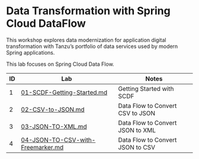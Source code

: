 # Data Transformation with Spring Cloud DataFlow


This workshop explores data modernization for application digital 
transformation with Tanzu’s portfolio of data services used by 
modern Spring applications.

This lab focuses on Spring Cloud Data Flow.

| ID | Lab                                                                    | Notes                            |
|----|------------------------------------------------------------------------|----------------------------------|
| 1  | [01-SCDF-Getting-Started.md](01-SCDF-Getting-Started.md)               | Getting Started with SCDF        |
| 2  | [02-CSV-to-JSON.md](02-CSV-to-JSON.md)                                 | Data Flow to Convert CSV to JSON |
| 3  | [03-JSON-TO-XML.md](03-JSON-TO-XML.md)                                 | Data Flow to Convert JSON to XML |
| 4  | [04-JSON-TO-CSV-with-Freemarker.md](04-JSON-TO-CSV-with-Freemarker.md) | Data Flow to Convert JSON to CSV |
